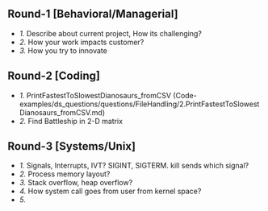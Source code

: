 ## Round-1 [Behavioral/Managerial]
- *1.* Describe about current project, How its challenging?
- *2.* How your work impacts customer?
- *3.* How you try to innovate

## Round-2 [Coding]
- *1.* PrintFastestToSlowestDianosaurs_fromCSV (Code-examples/ds_questions/questions/FileHandling/2.PrintFastestToSlowestDianosaurs_fromCSV.md)
- *2.* Find Battleship in 2-D matrix

## Round-3 [Systems/Unix]
- *1.* Signals, Interrupts, IVT? SIGINT, SIGTERM. kill sends which signal?
- *2.* Process memory layout? 
- *3.* Stack overflow, heap overflow?
- *4.* How system call goes from user from kernel space?
- *5.* 
